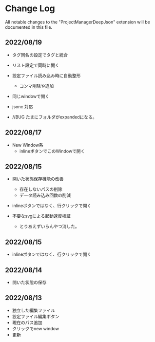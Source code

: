 # Change Log

All notable changes to the "ProjectManagerDeepJson" extension will be documented in this file.

## 2022/08/19

+ タグ同名の設定でタグと統合
+ リスト設定で同時に開く
+ 設定ファイル読み込み時に自動整形
  + コンマ削除や追加
+ 同じwindowで開く
+ jsonc 対応

+ //BUG たまにフォルダがexpandedになる。


## 2022/08/17

+ New Window系
  + inlineボタンでこのWindowで開く


## 2022/08/15

+ 開いた状態保存機能の改善
  + 存在しないパスの削除
  + データ読み込み回数の削減
+ inlineボタンではなく、行クリックで開く

+ 不要なsvgによる起動速度検証
  + とりあえずいらんやつ消した。


## 2022/08/15

+ inlineボタンではなく、行クリックで開く


## 2022/08/14

+ 開いた状態の保存


## 2022/08/13

+ 独立した編集ファイル
+ 設定ファイル編集ボタン
+ 現在のパス追加
+ クリックでnew window
+ 更新

